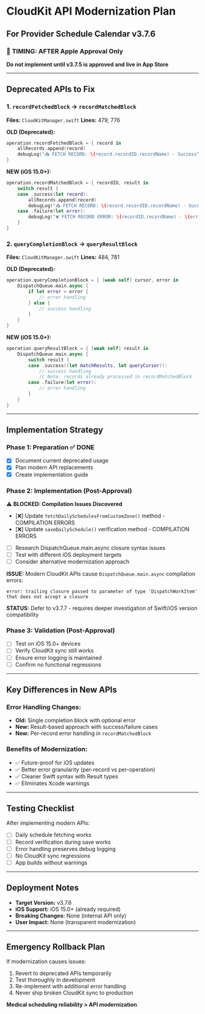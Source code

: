 # CloudKit API Modernization Plan
## For Provider Schedule Calendar v3.7.6

### 🚨 **TIMING: AFTER Apple Approval Only**
**Do not implement until v3.7.5 is approved and live in App Store**

---

## **Deprecated APIs to Fix**

### 1. **`recordFetchedBlock` → `recordMatchedBlock`**
**Files:** `CloudKitManager.swift`
**Lines:** 479, 776

**OLD (Deprecated):**
```swift
operation.recordFetchedBlock = { record in
    allRecords.append(record)
    debugLog("📥 FETCH RECORD: \(record.recordID.recordName) - Success")
}
```

**NEW (iOS 15.0+):**
```swift
operation.recordMatchedBlock = { recordID, result in
    switch result {
    case .success(let record):
        allRecords.append(record)
        debugLog("📥 FETCH RECORD: \(record.recordID.recordName) - Success")
    case .failure(let error):
        debugLog("❌ FETCH RECORD ERROR: \(recordID.recordName) - \(error.localizedDescription)")
    }
}
```

### 2. **`queryCompletionBlock` → `queryResultBlock`**
**Files:** `CloudKitManager.swift`
**Lines:** 484, 781

**OLD (Deprecated):**
```swift
operation.queryCompletionBlock = { [weak self] cursor, error in
    DispatchQueue.main.async {
        if let error = error {
            // error handling
        } else {
            // success handling
        }
    }
}
```

**NEW (iOS 15.0+):**
```swift
operation.queryResultBlock = { [weak self] result in
    DispatchQueue.main.async {
        switch result {
        case .success((let matchResults, let queryCursor)):
            // success handling
            // Note: records already processed in recordMatchedBlock
        case .failure(let error):
            // error handling
        }
    }
}
```

---

## **Implementation Strategy**

### **Phase 1: Preparation** ✅ DONE
- [x] Document current deprecated usage
- [x] Plan modern API replacements
- [x] Create implementation guide

### **Phase 2: Implementation** (Post-Approval) 
⚠️ **BLOCKED: Compilation Issues Discovered**
- [❌] Update `fetchDailySchedulesFromCustomZone()` method - COMPILATION ERRORS
- [❌] Update `saveDailySchedule()` verification method - COMPILATION ERRORS  
- [ ] Research DispatchQueue.main.async closure syntax issues
- [ ] Test with different iOS deployment targets
- [ ] Consider alternative modernization approach

**ISSUE:** Modern CloudKit APIs cause `DispatchQueue.main.async` compilation errors:
```
error: trailing closure passed to parameter of type 'DispatchWorkItem' that does not accept a closure
```

**STATUS:** Defer to v3.7.7 - requires deeper investigation of Swift/iOS version compatibility

### **Phase 3: Validation** (Post-Approval)
- [ ] Test on iOS 15.0+ devices
- [ ] Verify CloudKit sync still works
- [ ] Ensure error logging is maintained
- [ ] Confirm no functional regressions

---

## **Key Differences in New APIs**

### **Error Handling Changes:**
- **Old:** Single completion block with optional error
- **New:** Result-based approach with success/failure cases
- **New:** Per-record error handling in `recordMatchedBlock`

### **Benefits of Modernization:**
- ✅ Future-proof for iOS updates
- ✅ Better error granularity (per-record vs per-operation)
- ✅ Cleaner Swift syntax with Result types
- ✅ Eliminates Xcode warnings

---

## **Testing Checklist**

After implementing modern APIs:
- [ ] Daily schedule fetching works
- [ ] Record verification during save works
- [ ] Error handling preserves debug logging
- [ ] No CloudKit sync regressions
- [ ] App builds without warnings

---

## **Deployment Notes**

- **Target Version:** v3.7.6
- **iOS Support:** iOS 15.0+ (already required)
- **Breaking Changes:** None (internal API only)
- **User Impact:** None (transparent modernization)

---

## **Emergency Rollback Plan**

If modernization causes issues:
1. Revert to deprecated APIs temporarily
2. Test thoroughly in development
3. Re-implement with additional error handling
4. Never ship broken CloudKit sync to production

**Medical scheduling reliability > API modernization**
